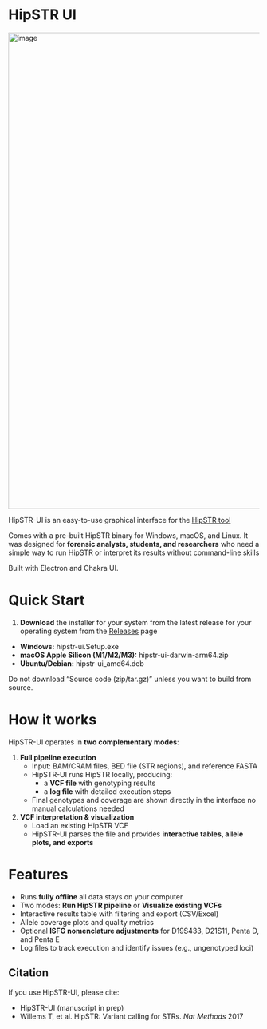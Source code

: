 # HipSTR UI

<img width="953" alt="image" src="https://github.com/user-attachments/assets/38db03b5-124e-4c80-afc4-9326a6e92395" />


HipSTR-UI is an easy-to-use graphical interface for the [HipSTR tool](https://github.com/tfwillems/HipSTR)

Comes with a pre-built HipSTR binary for Windows, macOS, and Linux. It was designed for **forensic analysts, students, and researchers** who need a simple way to run HipSTR or interpret its results without command-line skills

Built with Electron and Chakra UI.

# Quick Start

1. **Download** the installer for your system from the latest release for your operating system from the [Releases](https://github.com/jayala/hipstr-ui/releases) page
- **Windows:** hipstr-ui.Setup.exe
- **macOS Apple Silicon (M1/M2/M3):** hipstr-ui-darwin-arm64.zip
- **Ubuntu/Debian:** hipstr-ui_amd64.deb

Do not download “Source code (zip/tar.gz)” unless you want to build from source.

# How it works

HipSTR-UI operates in **two complementary modes**:

1. **Full pipeline execution**
    - Input: BAM/CRAM files, BED file (STR regions), and reference FASTA
    - HipSTR-UI runs HipSTR locally, producing:
        - a **VCF file** with genotyping results
        - a **log file** with detailed execution steps
    - Final genotypes and coverage are shown directly in the interface no manual calculations needed
2. **VCF interpretation & visualization**
    - Load an existing HipSTR VCF
    - HipSTR-UI parses the file and provides **interactive tables, allele plots, and exports**

# Features

- Runs **fully offline** all data stays on your computer
- Two modes: **Run HipSTR pipeline** or **Visualize existing VCFs**
- Interactive results table with filtering and export (CSV/Excel)
- Allele coverage plots and quality metrics
- Optional **ISFG nomenclature adjustments** for D19S433, D21S11, Penta D, and Penta E
- Log files to track execution and identify issues (e.g., ungenotyped loci)

## **Citation**

If you use HipSTR-UI, please cite:

- HipSTR-UI (manuscript in prep)
- Willems T, et al. HipSTR: Variant calling for STRs. *Nat Methods* 2017
